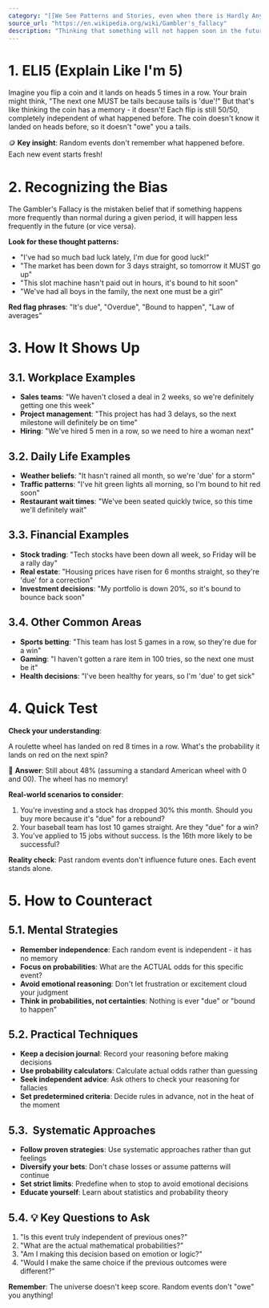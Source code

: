 ```yaml
---
category: "[[We See Patterns and Stories, even when there is Hardly Any Data]]"
source_url: "https://en.wikipedia.org/wiki/Gambler's_fallacy"
description: "Thinking that something will not happen soon in the future if it has happened many times in the past."
---
```


# 1. ELI5 (Explain Like I'm 5)

Imagine you flip a coin and it lands on heads 5 times in a row. Your brain might think, "The next one MUST be tails because tails is 'due'!" But that's like thinking the coin has a memory - it doesn't! Each flip is still 50/50, completely independent of what happened before. The coin doesn't know it landed on heads before, so it doesn't "owe" you a tails.

🪙 **Key insight**: Random events don't remember what happened before. Each new event starts fresh!

# 2. Recognizing the Bias

The Gambler's Fallacy is the mistaken belief that if something happens more frequently than normal during a given period, it will happen less frequently in the future (or vice versa).

**Look for these thought patterns:**
- "I've had so much bad luck lately, I'm due for good luck!"
- "The market has been down for 3 days straight, so tomorrow it MUST go up"
- "This slot machine hasn't paid out in hours, it's bound to hit soon"
- "We've had all boys in the family, the next one must be a girl"

**Red flag phrases**: "It's due", "Overdue", "Bound to happen", "Law of averages"

# 3. How It Shows Up

## 3.1. **Workplace Examples**

- **Sales teams**: "We haven't closed a deal in 2 weeks, so we're definitely getting one this week"
- **Project management**: "This project has had 3 delays, so the next milestone will definitely be on time"
- **Hiring**: "We've hired 5 men in a row, so we need to hire a woman next"

## 3.2. **Daily Life Examples**

- **Weather beliefs**: "It hasn't rained all month, so we're 'due' for a storm"
- **Traffic patterns**: "I've hit green lights all morning, so I'm bound to hit red soon"
- **Restaurant wait times**: "We've been seated quickly twice, so this time we'll definitely wait"

## 3.3. **Financial Examples**

- **Stock trading**: "Tech stocks have been down all week, so Friday will be a rally day"
- **Real estate**: "Housing prices have risen for 6 months straight, so they're 'due' for a correction"
- **Investment decisions**: "My portfolio is down 20%, so it's bound to bounce back soon"

## 3.4. **Other Common Areas**

- **Sports betting**: "This team has lost 5 games in a row, so they're due for a win"
- **Gaming**: "I haven't gotten a rare item in 100 tries, so the next one must be it"
- **Health decisions**: "I've been healthy for years, so I'm 'due' to get sick"

# 4. Quick Test

**Check your understanding**:

A roulette wheel has landed on red 8 times in a row. What's the probability it lands on red on the next spin?

🎰 **Answer**: Still about 48% (assuming a standard American wheel with 0 and 00). The wheel has no memory!

**Real-world scenarios to consider**:
1. You're investing and a stock has dropped 30% this month. Should you buy more because it's "due" for a rebound?
2. Your baseball team has lost 10 games straight. Are they "due" for a win?
3. You've applied to 15 jobs without success. Is the 16th more likely to be successful?

**Reality check**: Past random events don't influence future ones. Each event stands alone.

# 5. How to Counteract

## 5.1. **Mental Strategies**

- **Remember independence**: Each random event is independent - it has no memory
- **Focus on probabilities**: What are the ACTUAL odds for this specific event?
- **Avoid emotional reasoning**: Don't let frustration or excitement cloud your judgment
- **Think in probabilities, not certainties**: Nothing is ever "due" or "bound to happen"

## 5.2. **Practical Techniques**

- **Keep a decision journal**: Record your reasoning before making decisions
- **Use probability calculators**: Calculate actual odds rather than guessing
- **Seek independent advice**: Ask others to check your reasoning for fallacies
- **Set predetermined criteria**: Decide rules in advance, not in the heat of the moment

## 5.3. ️ **Systematic Approaches**

- **Follow proven strategies**: Use systematic approaches rather than gut feelings
- **Diversify your bets**: Don't chase losses or assume patterns will continue
- **Set strict limits**: Predefine when to stop to avoid emotional decisions
- **Educate yourself**: Learn about statistics and probability theory

## 5.4. 💡 **Key Questions to Ask**

1. "Is this event truly independent of previous ones?"
2. "What are the actual mathematical probabilities?"
3. "Am I making this decision based on emotion or logic?"
4. "Would I make the same choice if the previous outcomes were different?"

**Remember**: The universe doesn't keep score. Random events don't "owe" you anything!